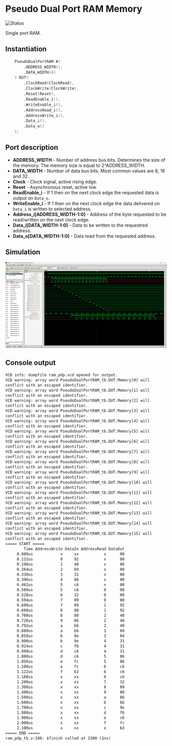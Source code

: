# Pseudo Dual Port RAM Memory

![Status](https://img.shields.io/badge/STATUS-READY-green.svg)

Single port RAM.

## Instantiation

```verilog	
	PseudoDualPortRAM #(
		.ADDRESS_WIDTH(),
		.DATA_WIDTH(8)
	) DUT(
		.ClockRead(ClockRead),
		.ClockWrite(ClockWrite),
		.Reset(Reset),
		.ReadEnable_i(),
		.WriteEnable_i(),
		.AddressRead_i(),
		.AddressWrite_i(),
		.Data_i(),
		.Data_o()
	);
```

## Port description

+ **ADDRESS_WIDTH** - Number of address bus bits. Determines the size of the memory. The memory size is equal to 2^ADDRESS_WIDTH.
+ **DATA_WIDTH** - Number of data bus bits. Most common values are 8, 16 and 32. 
+ **Clock** - Clock signal, active rising edge.
+ **Reset** - Asynchronous reset, active low.
+ **ReadEnable_i** - If 1 then on the next clock edge the requested data is output on `Data_o`.
+ **WriteEnable_i** - If 1 then on the next clock edge the data delivered on `Data_i` is written to selected address.
+ **Address_i[ADDRESS_WIDTH-1:0]** - Address of the byte requested to be read/written on the next clock edge.
+ **Data_i[DATA_WIDTH-1:0]** - Data to be written to the requestred address.
+ **Data_o[DATA_WIDTH-1:0]** - Data read from the requested address.
    
## Simulation

![Simulation](simulation.png "Simulation")

## Console output

    VCD info: dumpfile ram_pdp.vcd opened for output.
    VCD warning: array word PseudoDualPortRAM_tb.DUT.Memory[0] will conflict with an escaped identifier.
    VCD warning: array word PseudoDualPortRAM_tb.DUT.Memory[1] will conflict with an escaped identifier.
    VCD warning: array word PseudoDualPortRAM_tb.DUT.Memory[2] will conflict with an escaped identifier.
    VCD warning: array word PseudoDualPortRAM_tb.DUT.Memory[3] will conflict with an escaped identifier.
    VCD warning: array word PseudoDualPortRAM_tb.DUT.Memory[4] will conflict with an escaped identifier.
    VCD warning: array word PseudoDualPortRAM_tb.DUT.Memory[5] will conflict with an escaped identifier.
    VCD warning: array word PseudoDualPortRAM_tb.DUT.Memory[6] will conflict with an escaped identifier.
    VCD warning: array word PseudoDualPortRAM_tb.DUT.Memory[7] will conflict with an escaped identifier.
    VCD warning: array word PseudoDualPortRAM_tb.DUT.Memory[8] will conflict with an escaped identifier.
    VCD warning: array word PseudoDualPortRAM_tb.DUT.Memory[9] will conflict with an escaped identifier.
    VCD warning: array word PseudoDualPortRAM_tb.DUT.Memory[10] will conflict with an escaped identifier.
    VCD warning: array word PseudoDualPortRAM_tb.DUT.Memory[11] will conflict with an escaped identifier.
    VCD warning: array word PseudoDualPortRAM_tb.DUT.Memory[12] will conflict with an escaped identifier.
    VCD warning: array word PseudoDualPortRAM_tb.DUT.Memory[13] will conflict with an escaped identifier.
    VCD warning: array word PseudoDualPortRAM_tb.DUT.Memory[14] will conflict with an escaped identifier.
    VCD warning: array word PseudoDualPortRAM_tb.DUT.Memory[15] will conflict with an escaped identifier.
    ===== START =====
            Time AddressWrite DataIn AddressRead DataOut
         0.000us            x     xx           x      00
         0.132us            0     92           x      00
         0.198us            1     40           x      00
         0.264us            2     04           x      00
         0.330us            3     31           x      00
         0.396us            4     86           x      00
         0.462us            5     c6           x      00
         0.500us            5     c6           0      00
         0.528us            6     32           0      00
         0.594us            7     09           0      00
         0.600us            7     09           1      92
         0.660us            8     80           1      92
         0.700us            8     80           2      40
         0.726us            9     86           2      40
         0.792us            a     bb           2      40
         0.800us            a     bb           3      04
         0.858us            b     9e           3      04
         0.900us            b     9e           4      31
         0.924us            c     f6           4      31
         0.990us            d     c6           4      31
         1.000us            d     c6           5      86
         1.056us            e     fc           5      86
         1.100us            e     fc           6      c6
         1.122us            f     63           6      c6
         1.188us            x     xx           6      c6
         1.200us            x     xx           7      32
         1.300us            x     xx           8      09
         1.400us            x     xx           9      80
         1.500us            x     xx           a      86
         1.600us            x     xx           b      bb
         1.700us            x     xx           c      9e
         1.800us            x     xx           d      f6
         1.900us            x     xx           e      c6
         2.000us            x     xx           f      fc
         2.100us            x     xx           x      63
    ===== END =====
    ram_pdp_tb.v:106: $finish called at 2300 (1ns)
